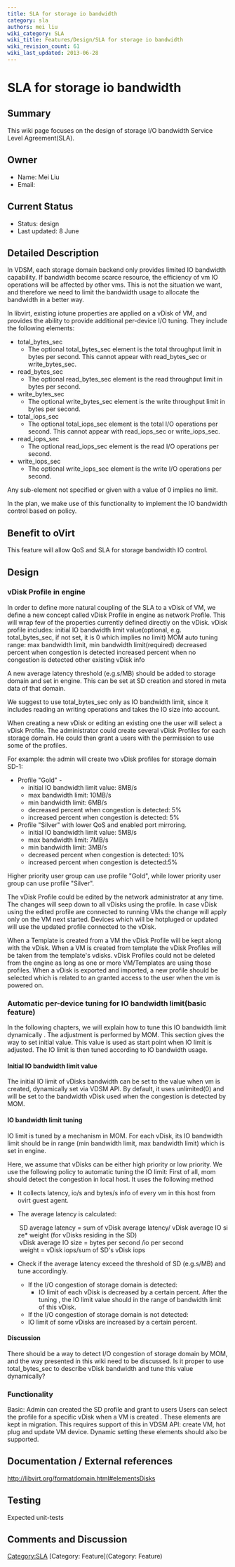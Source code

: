 ```yaml
---
title: SLA for storage io bandwidth
category: sla
authors: mei liu
wiki_category: SLA
wiki_title: Features/Design/SLA for storage io bandwidth
wiki_revision_count: 61
wiki_last_updated: 2013-06-28
---
```


# SLA for storage io bandwidth

## Summary

This wiki page focuses on the design of storage I/O bandwidth Service Level Agreement(SLA).

## Owner

*   Name: Mei Liu
*   Email: <liumbj at linux dot vnet dot ibm dot com>

## Current Status

*   Status: design
*   Last updated: 8 June

## Detailed Description

In VDSM, each storage domain backend only provides limited IO bandwidth capability. If bandwidth become scarce resource, the efficiency of vm IO operations will be affected by other vms. This is not the situation we want, and therefore we need to limit the bandwidth usage to allocate the bandwidth in a better way.

In libvirt, existing iotune properties are applied on a vDisk of VM, and provides the ability to provide additional per-device I/O tuning. They include the following elements:

*   total_bytes_sec
    -   The optional total_bytes_sec element is the total throughput limit in bytes per second. This cannot appear with read_bytes_sec or write_bytes_sec.
*   read_bytes_sec
    -   The optional read_bytes_sec element is the read throughput limit in bytes per second.
*   write_bytes_sec
    -   The optional write_bytes_sec element is the write throughput limit in bytes per second.
*   total_iops_sec
    -   The optional total_iops_sec element is the total I/O operations per second. This cannot appear with read_iops_sec or write_iops_sec.
*   read_iops_sec
    -   The optional read_iops_sec element is the read I/O operations per second.
*   write_iops_sec
    -   The optional write_iops_sec element is the write I/O operations per second.

Any sub-element not specified or given with a value of 0 implies no limit.

In the plan, we make use of this functionality to implement the IO bandwidth control based on policy.

## Benefit to oVirt

This feature will allow QoS and SLA for storage bandwidth IO control.

## Design

### vDisk Profile in engine

In order to define more natural coupling of the SLA to a vDisk of VM, we define a new concept called vDisk Profile in engine as network Profile. This will wrap few of the properties currently defined directly on the vDisk. vDisk profile includes: initial IO bandwidth limit value(optional, e.g. total_bytes_sec, if not set, it is 0 which implies no limit) MOM auto tuning range: max bandwidth limit, min bandwidth limit(required) decreased percent when congestion is detected increased percent when no congestion is detected other existing vDisk info

A new average latency threshold (e.g.s/MB) should be added to storage domain and set in engine. This can be set at SD creation and stored in meta data of that domain.

We suggest to use total_bytes_sec only as IO bandwidth limit, since it includes reading an writing operations and takes the IO size into account.

When creating a new vDisk or editing an existing one the user will select a vDisk Profile. The administrator could create several vDisk Profiles for each storage domain. He could then grant a users with the permission to use some of the profiles.

For example: the admin will create two vDisk profiles for storage domain SD-1:

*   Profile "Gold" -
    -   initial IO bandwidth limit value: 8MB/s
    -   max bandwidth limit: 10MB/s
    -   min bandwidth limit: 6MB/s
    -   decreased percent when congestion is detected: 5%
    -   increased percent when congestion is detected: 5%
*   Profile "Silver" with lower QoS and enabled port mirroring.
    -   initial IO bandwidth limit value: 5MB/s
    -   max bandwidth limit: 7MB/s
    -   min bandwidth limit: 3MB/s
    -   decreased percent when congestion is detected: 10%
    -   increased percent when congestion is detected:5%

Higher priority user group can use profile "Gold", while lower priority user group can use profile "Silver".

The vDisk Profile could be edited by the network administrator at any time. The changes will seep down to all vDisks using the profile. In case vDisk using the edited profile are connected to running VMs the change will apply only on the VM next started. Devices which will be hotpluged or updated will use the updated profile connected to the vDisk.

When a Template is created from a VM the vDisk Profile will be kept along with the vDisk. When a VM is created from template the vDisk Profiles will be taken from the template's vdisks. vDisk Profiles could not be deleted from the engine as long as one or more VM/Templates are using those profiles. When a vDisk is exported and imported, a new profile should be selected which is related to an granted access to the user when the vm is powered on.

### Automatic per-device tuning for IO bandwidth limit(basic feature)

In the following chapters, we will explain how to tune this IO bandwidth limit dynamically . The adjustment is performed by MOM. This section gives the way to set initial value. This value is used as start point when IO limit is adjusted. The IO limit is then tuned according to IO bandwidth usage.

#### Initial IO bandwidth limit value

The initial IO limit of vDisks bandwidth can be set to the value when vm is created, dynamically set via VDSM API. By default, it uses unlimited(0) and will be set to the bandwidth vDisk used when the congestion is detected by MOM.

#### IO bandwidth limit tuning

IO limit is tuned by a mechanism in MOM. For each vDisk, its IO bandwidth limit should be in range (min bandwidth limit, max bandwidth limit) which is set in engine.

Here, we assume that vDisks can be either high priority or low priority. We use the following policy to automatic tuning the IO limit: First of all, mom should detect the congestion in local host. It uses the following method

*   It collects latency, io/s and bytes/s info of every vm in this host from ovirt guest agent.
*   The average latency is calculated:

       SD average latency = sum of vDisk average latency/ vDisk average IO size* weight (for vDisks residing in the SD)
       vDisk average IO size = bytes per second /io per second
       weight = vDisk iops/sum of SD's vDisk iops

*   Check if the average latency exceed the threshold of SD (e.g.s/MB) and tune accordingly.
    -   If the I/O congestion of storage domain is detected:
        -   IO limit of each vDisk is decreased by a certain percent. After the tuning , the IO limit value should in the range of bandwidth limit of this vDisk.
    -   If the I/O congestion of storage domain is not detected:
    -   IO limit of some vDisks are increased by a certain percent.

#### Discussion

There should be a way to detect I/O congestion of storage domain by MOM, and the way presented in this wiki need to be discussed. Is it proper to use total_bytes_sec to describe vDisk bandwidth and tune this value dynamically?

### Functionality

Basic: Admin can created the SD profile and grant to users Users can select the profile for a specific vDisk when a VM is created . These elements are kept in migration. This requires support of this in VDSM API: create VM, hot plug and update VM device. Dynamic setting these elements should also be supported.

## Documentation / External references

<http://libvirt.org/formatdomain.html#elementsDisks>

## Testing

Expected unit-tests

## Comments and Discussion

<Category:SLA> [Category: Feature](Category: Feature)
